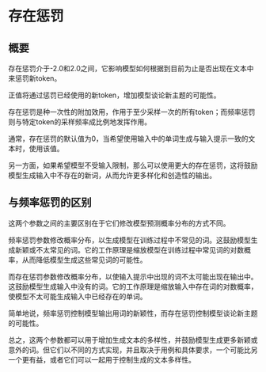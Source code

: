 # 存在惩罚

## 概要

存在惩罚介于-2.0和2.0之间，它影响模型如何根据到目前为止是否出现在文本中来惩罚新token。

正值将通过惩罚已经使用的新token，增加模型谈论新主题的可能性。

存在惩罚是种一次性的附加效用，作用于至少采样一次的所有token；而频率惩罚则与特定token的采样频率成比例地发挥作用。

通常，存在惩罚的默认值为0，当希望使用输入中的单词生成与输入提示一致的文本时，使用该值。

另一方面，如果希望模型不受输入限制，那么可以使用更大的存在惩罚，这将鼓励模型生成输入中不存在的新词，从而允许更多样化和创造性的输出。

## 与频率惩罚的区别

这两个参数之间的主要区别在于它们修改模型预测概率分布的方式不同。

频率惩罚参数修改概率分布，以生成模型在训练过程中不常见的词。这鼓励模型生成新颖或不太常见的词。它的工作原理是缩放模型在训练过程中常见词的对数概率，从而降低模型生成这些常见词的可能性。

而存在惩罚参数修改概率分布，以使输入提示中出现的词不太可能出现在输出中。这鼓励模型生成输入中没有的词。它的工作原理是缩放输入中存在词的对数概率，使模型不太可能生成输入中已经存在的单词。

简单地说，频率惩罚控制模型输出用词的新颖性，而存在惩罚控制模型谈论新主题的可能性。

总之，这两个参数都可以用于增加生成文本的多样性，并鼓励模型生成更多新颖或意外的词。但它们以不同的方式实现，并且取决于用例和具体要求，一个可能比另一个更有益，或者它们可以一起用于控制生成的文本多样性。

